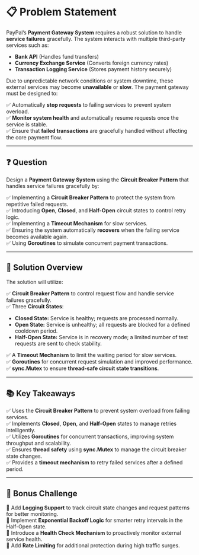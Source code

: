 # 📋 Problem Statement

PayPal’s **Payment Gateway System** requires a robust solution to handle **service failures** gracefully. The system interacts with multiple third-party services such as:

- **Bank API** (Handles fund transfers)  
- **Currency Exchange Service** (Converts foreign currency rates)  
- **Transaction Logging Service** (Stores payment history securely)  

Due to unpredictable network conditions or system downtime, these external services may become **unavailable** or **slow**. The payment gateway must be designed to:

✅ Automatically **stop requests** to failing services to prevent system overload.  
✅ **Monitor system health** and automatically resume requests once the service is stable.  
✅ Ensure that **failed transactions** are gracefully handled without affecting the core payment flow.  

---

## ❓ Question

Design a **Payment Gateway System** using the **Circuit Breaker Pattern** that handles service failures gracefully by:

✅ Implementing a **Circuit Breaker Pattern** to protect the system from repetitive failed requests.  
✅ Introducing **Open**, **Closed**, and **Half-Open** circuit states to control retry logic.  
✅ Implementing a **Timeout Mechanism** for slow services.  
✅ Ensuring the system automatically **recovers** when the failing service becomes available again.  
✅ Using **Goroutines** to simulate concurrent payment transactions.  

---

## 🧩 Solution Overview

The solution will utilize:

✅ **Circuit Breaker Pattern** to control request flow and handle service failures gracefully.  
✅ Three **Circuit States**:  
- **Closed State:** Service is healthy; requests are processed normally.  
- **Open State:** Service is unhealthy; all requests are blocked for a defined cooldown period.  
- **Half-Open State:** Service is in recovery mode; a limited number of test requests are sent to check stability.  

✅ A **Timeout Mechanism** to limit the waiting period for slow services.  
✅ **Goroutines** for concurrent request simulation and improved performance.  
✅ **sync.Mutex** to ensure **thread-safe circuit state transitions**.  

---

## 📚 Key Takeaways

✅ Uses the **Circuit Breaker Pattern** to prevent system overload from failing services.  
✅ Implements **Closed**, **Open**, and **Half-Open** states to manage retries intelligently.  
✅ Utilizes **Goroutines** for concurrent transactions, improving system throughput and scalability.  
✅ Ensures **thread safety** using **sync.Mutex** to manage the circuit breaker state changes.  
✅ Provides a **timeout mechanism** to retry failed services after a defined period.  

---

## 💬 Bonus Challenge

🔹 Add **Logging Support** to track circuit state changes and request patterns for better monitoring.  
🔹 Implement **Exponential Backoff Logic** for smarter retry intervals in the Half-Open state.  
🔹 Introduce a **Health Check Mechanism** to proactively monitor external service health.  
🔹 Add **Rate Limiting** for additional protection during high traffic surges.  
